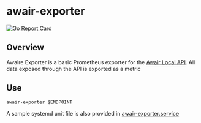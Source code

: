 # awair-exporter
[![Go Report Card](https://goreportcard.com/badge/github.com/Ichabond/awair-exporter?style=flat-square)](https://goreportcard.com/report/github.com/Ichabond/awair-exporter)
## Overview

Awaire Exporter is a basic Prometheus exporter for the [Awair Local API](https://support.getawair.com/hc/en-us/articles/360049221014-Awair-Element-Local-API-Feature). All data exposed through the API is exported as a metric

## Use
`awair-exporter $ENDPOINT`

A sample systemd unit file is also provided in [awair-exporter.service](awair-exporter.service)
